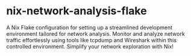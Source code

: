 # nix-network-analysis-flake
A Nix Flake configuration for setting up a streamlined development environment tailored for network analysis. Monitor and analyze network traffic effortlessly using tools like tcpdump and Wireshark within this controlled environment. Simplify your network exploration with Nix!
